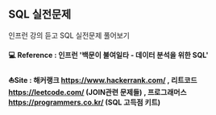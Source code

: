 ## SQL 실전문제 

인프런 강의 듣고 SQL 실전문제 풀어보기

#### 💻 Reference : 인프런 '백문이 불여일타 - 데이터 분석을 위한 SQL'

#### ⛵Site : 해커랭크 https://www.hackerrank.com/ ,  리트코드 https://leetcode.com/ (JOIN관련 문제들) , 프로그래머스 https://programmers.co.kr/ (SQL 고득점 키트)             


